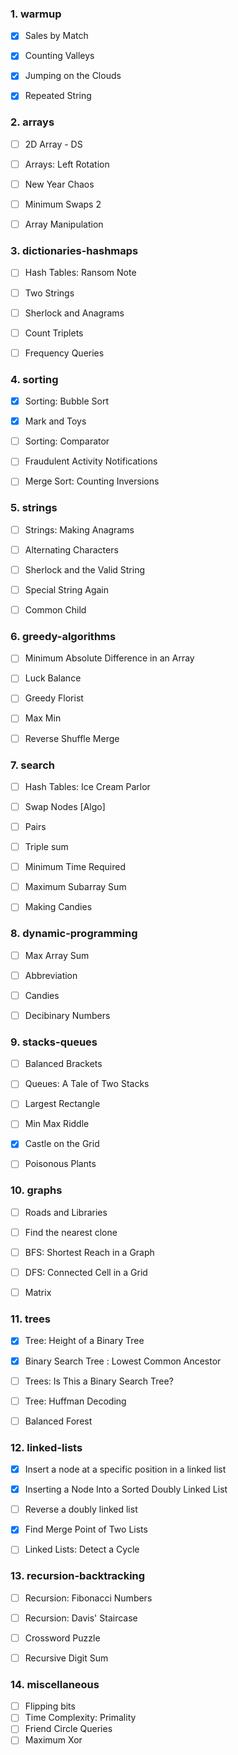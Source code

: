### 1. warmup
- [x] Sales by Match
- [x] Counting Valleys
- [x] Jumping on the Clouds
- [x] Repeated String


### 2. arrays
- [ ] 2D Array - DS
- [ ] Arrays: Left Rotation
- [ ] New Year Chaos
- [ ] Minimum Swaps 2
- [ ] Array Manipulation


### 3. dictionaries-hashmaps
- [ ] Hash Tables: Ransom Note
- [ ] Two Strings
- [ ] Sherlock and Anagrams
- [ ] Count Triplets
- [ ] Frequency Queries


### 4. sorting
- [x] Sorting: Bubble Sort
- [x] Mark and Toys
- [ ] Sorting: Comparator
- [ ] Fraudulent Activity Notifications
- [ ] Merge Sort: Counting Inversions


### 5. strings
- [ ] Strings: Making Anagrams
- [ ] Alternating Characters
- [ ] Sherlock and the Valid String
- [ ] Special String Again
- [ ] Common Child


### 6. greedy-algorithms
- [ ] Minimum Absolute Difference in an Array
- [ ] Luck Balance
- [ ] Greedy Florist
- [ ] Max Min
- [ ] Reverse Shuffle Merge


### 7. search
- [ ] Hash Tables: Ice Cream Parlor
- [ ] Swap Nodes [Algo]
- [ ] Pairs
- [ ] Triple sum
- [ ] Minimum Time Required
- [ ] Maximum Subarray Sum
- [ ] Making Candies


### 8. dynamic-programming
- [ ] Max Array Sum
- [ ] Abbreviation
- [ ] Candies
- [ ] Decibinary Numbers


### 9. stacks-queues
- [ ] Balanced Brackets
- [ ] Queues: A Tale of Two Stacks
- [ ] Largest Rectangle
- [ ] Min Max Riddle
- [x] Castle on the Grid
- [ ] Poisonous Plants


### 10. graphs
- [ ] Roads and Libraries
- [ ] Find the nearest clone
- [ ] BFS: Shortest Reach in a Graph
- [ ] DFS: Connected Cell in a Grid
- [ ] Matrix


### 11. trees
- [x] Tree: Height of a Binary Tree
- [x] Binary Search Tree : Lowest Common Ancestor
- [ ] Trees: Is This a Binary Search Tree?
- [ ] Tree: Huffman Decoding
- [ ] Balanced Forest


### 12. linked-lists
- [x] Insert a node at a specific position in a linked list
- [x] Inserting a Node Into a Sorted Doubly Linked List
- [ ] Reverse a doubly linked list
- [x] Find Merge Point of Two Lists
- [ ] Linked Lists: Detect a Cycle


### 13. recursion-backtracking
- [ ] Recursion: Fibonacci Numbers
- [ ] Recursion: Davis' Staircase
- [ ] Crossword Puzzle
- [ ] Recursive Digit Sum


### 14. miscellaneous
- [ ] Flipping bits
- [ ] Time Complexity: Primality
- [ ] Friend Circle Queries
- [ ] Maximum Xor
